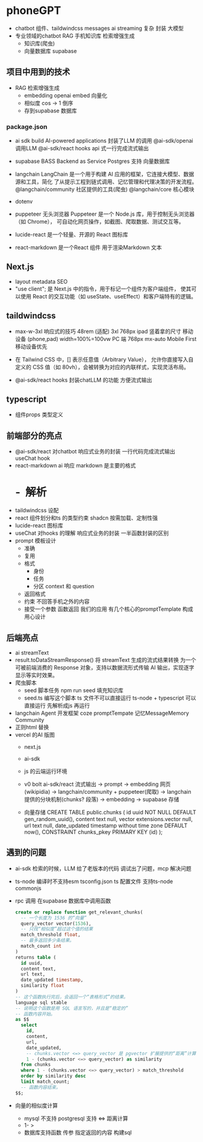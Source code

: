 # phoneGPT

- chatbot
    组件、taildwindcss messages
    ai streaming  复杂  封装
    大模型
- 专业领域的chatbot
    RAG 手机知识库 检索增强生成
    - 知识库(爬虫)
    - 向量数据库  supabase

## 项目中用到的技术

- RAG 检索增强生成
  - embedding openai embed 向量化
  - 相似度 cos -> 1 倒序
  - 存到supabase 数据库
### package.json
- ai sdk
  build AI-powered applications
  封装了LLM 的调用
  @ai-sdk/openai  调用LLM
  @ai-sdk/react  hooks  api 式一行完成流式输出

- supabase
  BASS  Backend as Service
  Postgres 支持 向量数据库
- langchain
  LangChain 是一个用于构建 AI 应用的框架，它连接大模型、数据源和工具，简化
  了从提示工程到链式调用、记忆管理和代理决策的开发流程。
  @langchain/community  社区提供的工具(爬虫)
  @langchain/core   核心模块
- dotenv
- puppeteer 无头浏览器
  Puppeteer 是一个 Node.js 库，用于控制无头浏览器（如 Chrome），
  可自动化网页操作，如截图、爬取数据、测试交互等。
- lucide-react  是一个轻量、开源的 React 图标库
- react-markdown 是一个React 组件 用于渲染Markdown 文本

## Next.js
- layout metadata
  SEO
- "use client"; 是 Next.js 中的指令，用于标记一个组件为客户端组件，
    使其可以使用 React 的交互功能（如 useState、useEffect）和客户端特有的逻辑。
## taildwindcss
- max-w-3xl
    响应式的技巧
    48rem (适配)  3xl 768px ipad 竖着拿的尺寸
    移动设备 (phone,pad) width=100%=100vw
    PC 端  768px  mx-auto
    Mobile First 移动设备优先
- 在 Tailwind CSS 中，[] 表示任意值（Arbitrary Value），
  允许你直接写入自定义的 CSS 值（如 80vh），会被转换为对应的内联样式，实现灵活布局。

- @ai-sdk/react
  hooks 封装chatLLM 的功能 方便流式输出

## typescript
- 组件props 类型定义

## 前端部分的亮点
- @ai-sdk/react 对chatbot 响应式业务的封装 一行代码完成流式输出
    useChat hook
- react-markdown ai 响应 markdown 是主要的格式
    # - ![]() 解析
- taildwindcss 设配
- react 组件划分和ts 的类型约束
    shadcn 按需加载、定制性强
- lucide-react 图标库
- useChat 对hooks 的理解 响应式业务的封装 一半函数封装的区别
- prompt 模板设计
    - 准确
    - 复用
    - 格式
      - 身份
      - 任务
      - 分区 context 和 question
    - 返回格式
    - 约束 不回答手机之外的内容
    - 接受一个参数 函数返回 我们的应用 有几个核心的promptTemplate 构成 用心设计
## 后端亮点
- ai streamText
- result.toDataStreamResponse() 将 streamText 生成的流式结果转换
为一个可被前端消费的 Response 对象，支持以数据流形式传输 AI 输出，实现逐字显示等实时效果。
- 爬虫脚本
  - seed 脚本任务
    npm run seed
    填充知识库
  - seed.ts 编写这个脚本
      ts 文件不可以直接运行
      ts-node + typescript 可以直接运行
      先解析成js 再运行
- langchain Agent 开发框架
    coze promptTempate  记忆MessageMemory Community
- 正则html 替换
- vercel 的AI 版图
    - next.js
    - ai-sdk
    - js 的云端运行环境
    - v0 bolt
      ai-sdk/react 流式输出 -> prompt -> embedding 
      网页 (wikipidia) -> langchain/community + puppeteer(爬取) -> 
      langchain 提供的分块机制(chunks? 段落) -> embedding -> supabase 存储

    - 向量存储
    CREATE TABLE public.chunks (
      id uuid NOT NULL DEFAULT gen_random_uuid(),
      content text null,
      vector extensions.vector null,
      url text null,
      date_updated timestamp without time zone DEFAULT now(),
      CONSTRAINT chunks_pkey PRIMARY KEY (id)
    );
## 遇到的问题
- ai-sdk 检索的时候，LLM 给了老版本的代码 调试出了问题，mcp 解决问题
- ts-node 编译时不支持esm
    tsconfig.json ts 配置文件
    支持ts-node commonjs

- rpc 调用
  在supabase 数据库中调用函数
  ```sql
  create or replace function get_relevant_chunks(
    -- 一个长度为 1536 的“向量”
    query_vector vector(1536),
    -- 只找“相似度”超过这个值的结果
    match_threshold float,
    -- 最多返回多少条结果。
    match_count int
  )
  returns table (
    id uuid,
    content text,
    url text,
    date_updated timestamp,
    similarity float
  )
  -- 这个函数执行完后，会返回一个“表格形式”的结果。
  language sql stable
  -- 说明这个函数是用 SQL 语言写的，并且是“稳定的”
  -- 函数内容开始。
  as $$
    select
      id,
      content,
      url,
      date_updated,
      -- chunks.vector <=> query_vector 是 pgvector 扩展提供的“距离”计算
      1 - (chunks.vector <=> query_vector) as similarity
    from chunks
    where 1 - (chunks.vector <=> query_vector) > match_threshold
    order by similarity desc
    limit match_count;
    -- 函数内容结束。
  $$;
  ```
- 向量的相似度计算
    - mysql 不支持 postgresql 支持
      <=> 距离计算
    - 1- >
    - 数据库支持函数
      传参
      指定返回的内容
      构建sql